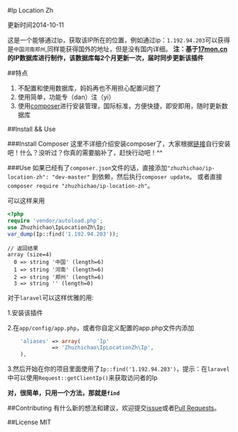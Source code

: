 #Ip Location Zh

更新时间2014-10-11

这是一个能够通过Ip，获取该IP所在的位置，例如通过ip：`1.192.94.203`可以获得是`中国河南郑州`,同样能获得国外的地址，但是没有国内详细。
**注：基于[17mon.cn](http://tool.17mon.cn/ipdb.html)的IP数据库进行制作，该数据库每2个月更新一次，届时同步更新该插件**

##特点

1. 不配置和使用数据库，妈妈再也不用担心配置问题了
2. 使用简单，功能专（dan）注（yi）
3. 使用[composer](https://getcomposer.org/)进行安装管理，国际标准，方便快捷，即安即用，随时更新数据库

##Install && Use

###Install Composer
这里不详细介绍安装composer了，大家根据[链接](https://getcomposer.org/)自行安装吧！什么？没听过？你真的需要脑补了，赶快行动吧！^^

###Use
如果已经有了`composer.json`文件的话，直接添加`"zhuzhichao/ip-location-zh": "dev-master"` 到依赖，然后执行`composer update`。
或者直接`composer require "zhuzhichao/ip-location-zh"`。

可以这样来用
```php
<?php 
require 'vendor/autoload.php';  
use Zhuzhichao\IpLocationZh\Ip;  
var_dump(Ip::find('1.192.94.203'));
```

```
// 返回结果
array (size=4)
  0 => string '中国' (length=6)
  1 => string '河南' (length=6)
  2 => string '郑州' (length=6)
  3 => string '' (length=0)
```

对于`laravel`可以这样优雅的用:

1.安装该插件

2.在`app/config/app.php`，或者你自定义配置的app.php文件内添加

```php
	'aliases' => array( 	'Ip'
	 		  => 'Zhuzhichao\IpLocationZh\Ip', 
	),
```

3.然后开始在你的项目里面使用了`Ip::find('1.192.94.203')`，提示：在`laravel`中可以使用`Request::getClientIp()`来获取访问者的Ip


**对，很简单，只用一个方法，那就是`find`**

##Contributing
有什么新的想法和建议，欢迎提交[issue](https://github.com/zhuzhichao/ip-location-zh/issues)或者[Pull Requests](https://github.com/zhuzhichao/ip-location-zh/pulls)。

##License
MIT

